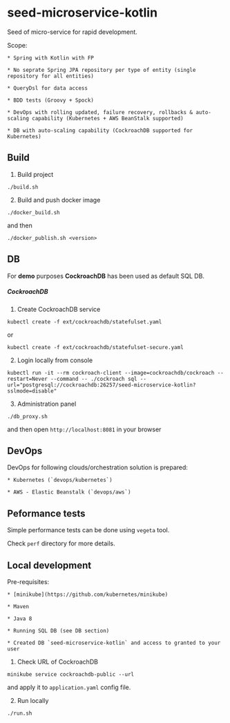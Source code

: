 # seed-microservice-kotlin

Seed of micro-service for rapid development.

Scope:

    * Spring with Kotlin with FP 
    
    * No seprate Spring JPA repository per type of entity (single repository for all entities)
    
    * QueryDsl for data access
    
    * BDD tests (Groovy + Spock)
    
    * DevOps with rolling updated, failure recovery, rollbacks & auto-scaling capability (Kubernetes + AWS BeanStalk supported)
    
    * DB with auto-scaling capability (CockroachDB supported for Kubernetes)
    
    
## Build

1) Build project

```
./build.sh
```

2) Build and push docker image

```
./docker_build.sh
```

and then

```
./docker_publish.sh <version>
```

## DB

For **demo** purposes **CockroachDB** has been used as default SQL DB.

##### CockroachDB


1) Create CockroachDB service

```
kubectl create -f ext/cockroachdb/statefulset.yaml
```

or 

```
kubectl create -f ext/cockroachdb/statefulset-secure.yaml
```

2) Login locally from console

```
kubectl run -it --rm cockroach-client --image=cockroachdb/cockroach --restart=Never --command -- ./cockroach sql --url="postgresql://cockroachdb:26257/seed-microservice-kotlin?sslmode=disable"
```

3) Administration panel

```
./db_proxy.sh
```

and then open `http://localhost:8081` in your browser

## DevOps

DevOps for following clouds/orchestration solution is prepared:

    * Kubernetes (`devops/kubernetes`)
    
    * AWS - Elastic Beanstalk (`devops/aws`)

## Peformance tests

Simple performance tests can be done using `vegeta` tool.

Check `perf` directory for more details.

## Local development

Pre-requisites:

    * [minikube](https://github.com/kubernetes/minikube)
       
    * Maven
        
    * Java 8
    
    * Running SQL DB (see DB section)
    
    * Created DB `seed-microservice-kotlin` and access to granted to your user

1) Check URL of CockroachDB

```
minikube service cockroachdb-public --url
```

and apply it to `application.yaml` config file.

2) Run locally

```
./run.sh
```

